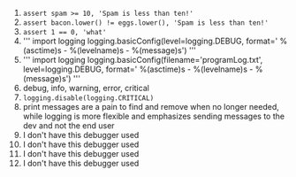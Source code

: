 1. `assert spam >= 10, 'Spam is less than ten!'`
2. `assert bacon.lower() != eggs.lower(), 'Spam is less than ten!'`
3. `assert 1 == 0, 'what'`
4. '''
import logging
logging.basicConfig(level=logging.DEBUG, format=' %(asctime)s - %(levelname)s - %(message)s')
'''
5. '''
import logging
logging.basicConfig(filename='programLog.txt', level=logging.DEBUG, format=' %(asctime)s - %(levelname)s - %(message)s')
'''
6. debug, info, warning, error, critical
7. `logging.disable(logging.CRITICAL)`
8. print messages are a pain to find and remove when no longer needed, while logging is more flexible
and emphasizes sending messages to the dev and not the end user
9. I don't have this debugger used
10. I don't have this debugger used
11. I don't have this debugger used
12. I don't have this debugger used

